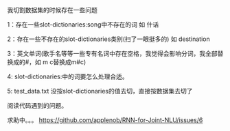 我切割数据集的时候存在一些问题

1：存在一些slot-dictionaries:song中不存在的词 如 什话

2：存在一些不存在的slot-dictionaries类别(扫了一眼挺多的) 如 destination

3：英文单词(歌手名等等一些专有名词中存在空格，我觉得会影响分词，我全部替换成的#，如 m c替换成m#c)

4: slot-dictionaries:中的词要怎么处理合适。

5: test_data.txt 没按slot-dictionaries的值去切，直接按数据集去切了


阅读代码遇到的问题。

求助中。。。
https://github.com/applenob/RNN-for-Joint-NLU/issues/6